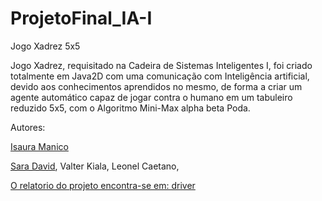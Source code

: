 # ProjetoFinal_IA-I
Jogo Xadrez 5x5


Jogo Xadrez, requisitado na Cadeira de Sistemas Inteligentes I, foi criado totalmente em Java2D com uma comunicação com Inteligência artificial, devido aos conhecimentos aprendidos no mesmo,  de forma a criar um agente automático
capaz  de jogar contra o humano em um tabuleiro reduzido 5x5, com o Algoritmo Mini-Max alpha beta Poda.

Autores:

[Isaura Manico](https://github.com/IsauraManico)

[Sara David](https://github.com/SaraTuma), Valter Kiala, Leonel Caetano, 


[O relatorio do projeto encontra-se em: driver](https://drive.google.com/file/d/1YcsRoDJsO-_or0Jsr0yAkktVDa08eyHS/view?usp=sharing)
